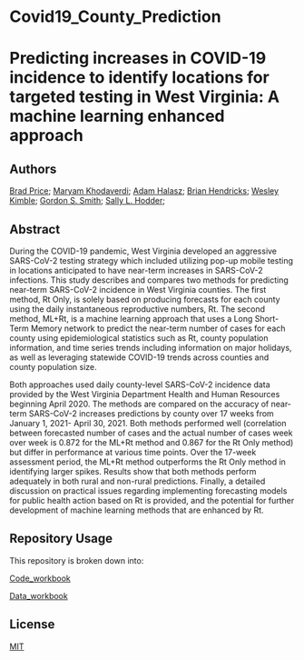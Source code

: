 # Covid19_County_Prediction

# Predicting increases in COVID-19 incidence to identify locations for targeted testing in West Virginia: A machine learning enhanced approach  

## Authors
[Brad Price](https://business.wvu.edu/faculty-and-staff/directory/profile?pid=273); [Maryam Khodaverdi](https://directory.hsc.wvu.edu/Department/2109); [Adam Halasz](https://mathematics.wvu.edu/faculty-and-staff/faculty-directory/adam-halasz); [Brian Hendricks](https://directory.hsc.wvu.edu/Profile/52462); [Wesley Kimble](https://directory.hsc.wvu.edu/Department/2109); [Gordon S. Smith](https://directory.hsc.wvu.edu/Profile/46172); [Sally L. Hodder](https://directory.hsc.wvu.edu/Profile/41751);

## Abstract
During the COVID-19 pandemic, West Virginia developed an aggressive SARS-CoV-2 testing strategy which included utilizing pop-up mobile testing in locations anticipated to have near-term increases in SARS-CoV-2 infections. This study describes and compares two methods for predicting near-term SARS-CoV-2 incidence in West Virginia counties. The first method, Rt Only, is solely based on producing forecasts for each county using the daily instantaneous reproductive numbers, Rt.  The second method, ML+Rt, is a machine learning approach that uses a Long Short-Term Memory network to predict the near-term number of cases for each county using epidemiological statistics such as Rt, county population information, and time series trends including information on major holidays, as well as leveraging statewide COVID-19 trends across counties and county population size. 

Both approaches used daily county-level SARS-CoV-2 incidence data provided by the West Virginia Department Health and Human Resources beginning April 2020. The methods are compared on the accuracy of near-term SARS-CoV-2 increases predictions by county over 17 weeks from January 1, 2021- April 30, 2021. Both methods performed well (correlation between forecasted number of cases and the actual number of cases week over week is 0.872 for the ML+Rt method and 0.867 for the Rt Only method) but differ in performance at various time points. Over the 17-week assessment period, the ML+Rt method outperforms the Rt Only method in identifying larger spikes. Results show that both methods perform adequately in both rural and non-rural predictions. Finally, a detailed discussion on practical issues regarding implementing forecasting models for public health action based on Rt is provided, and the potential for further development of machine learning methods that are enhanced by Rt.  
 

## Repository Usage

This repository is broken down into: 

[Code_workbook](https://github.com/MKhodaverdi/Covid19_County_Prediction/tree/main/Code_Workbook)

[Data_workbook](https://github.com/MKhodaverdi/Covid19_County_Prediction/tree/main/Data_Workbook)


## License
[MIT](https://choosealicense.com/licenses/mit/)
